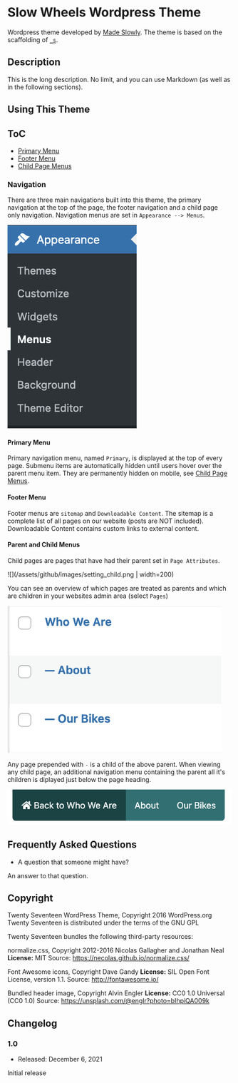 Slow Wheels Wordpress Theme
===

Wordpress theme developed by [Made Slowly](https://madeslowly.co.uk/). The theme is based on the scaffolding of [`_s`](https://underscores.me/).

## Description

This is the long description.  No limit, and you can use Markdown (as well as in the following sections).

## Using This Theme

## ToC

- [Primary Menu](#primary-menu)
- [Footer Menu](#footer-menu)
- [Child Page Menus](#child-page-menus)

### Navigation

There are three main navigations built into this theme, the primary navigation at the top of the page, the footer navigation and a child page only navigation. Navigation menus are set in `Appearance --> Menus`.

![](/assets/github/images/menu-primary.png)

#### Primary Menu

Primary navigation menu, named `Primary`, is displayed at the top of every page. Submenu items are automatically hidden until users hover over the parent menu item. They are permanently hidden on mobile, see [Child Page Menus](#child-page-menus).

#### Footer Menu

Footer menus are `sitemap` and `Downloadable Content`. The sitemap is a complete list of all pages on our website (posts are NOT included). Downloadable Content contains custom links to external content.

#### Parent and Child Menus

Child pages are pages that have had their parent set in `Page Attributes`.

![](/assets/github/images/setting_child.png | width=200)

You can see an overview of which pages are treated as parents and which are children in your websites admin area (select `Pages`)

![](/assets/github/images/child_pages.png)

Any page prepended with `-` is a child of the above parent. When viewing any child page, an additional navigation menu containing the parent all it's children is diplayed just below the page heading.

![](/assets/github/images/breadcumb_menu.png)

## Frequently Asked Questions

* A question that someone might have?

An answer to that question.


## Copyright

Twenty Seventeen WordPress Theme, Copyright 2016 WordPress.org
Twenty Seventeen is distributed under the terms of the GNU GPL

Twenty Seventeen bundles the following third-party resources:

normalize.css, Copyright 2012-2016 Nicolas Gallagher and Jonathan Neal
**License:** MIT
Source: https://necolas.github.io/normalize.css/

Font Awesome icons, Copyright Dave Gandy
**License:** SIL Open Font License, version 1.1.
Source: http://fontawesome.io/

Bundled header image, Copyright Alvin Engler
**License:** CC0 1.0 Universal (CC0 1.0)
Source: https://unsplash.com/@englr?photo=bIhpiQA009k

## Changelog

### 1.0
* Released: December 6, 2021

Initial release
